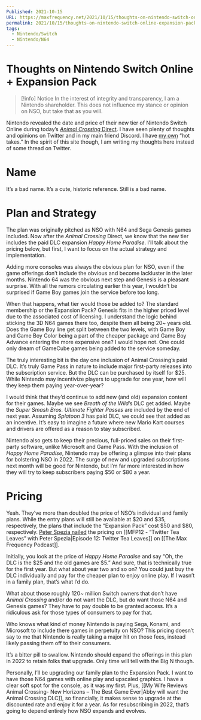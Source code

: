 ```yaml
---
Published: 2021-10-15
URL: https://maxfrequency.net/2021/10/15/thoughts-on-nintendo-switch-online-expansion-pack/
permalink: 2021/10/15/thoughts-on-nintendo-switch-online-expansion-pack/
tags:
  - Nintendo/Switch
  - Nintendo/N64
---
```

# Thoughts on Nintendo Switch Online + Expansion Pack

> [!info] Notice
> In the interest of integrity and transparency, I am a Nintendo shareholder. This does not influence my stance or opinion on NSO, but take that as you will.

Nintendo revealed the date and price of their new tier of Nintendo Switch Online during today’s [*Animal Crossing* Direct](https://www.youtube.com/watch?v=g6LdBAbT1Xw). I have seen plenty of thoughts and opinions on Twitter and in my main friend Discord. I have [my own](https://twitter.com/MaxRoberts143/status/1449023799702212613) “hot takes.” In the spirit of this site though, I am writing my thoughts here instead of some thread on Twitter.
# Name

It’s a bad name. It’s a cute, historic reference. Still is a bad name.
# Plan and Strategy

The plan was originally pitched as NSO with N64 and Sega Genesis games included. Now after the *Animal Crossing* Direct, we know that the new tier includes the paid DLC expansion *Happy Home Paradise*. I’ll talk about the pricing below, but first, I want to focus on the actual strategy and implementation.

Adding more consoles was always the obvious plan for NSO, even if the game offerings don’t include the obvious and become lackluster in the later months. Nintendo 64 was the obvious next step and Genesis is a pleasant surprise. With all the rumors circulating earlier this year, I wouldn’t be surprised if Game Boy games join the service before too long.

When that happens, what tier would those be added to? The standard membership or the Expansion Pack? Genesis fits in the higher priced level due to the associated cost of licensing. I understand the logic behind sticking the 3D N64 games there too, despite them all being 20~ years old. Does the Game Boy line get split between the two levels, with Game Boy and Game Boy Color being a part of the cheaper package and Game Boy Advance entering the more expensive one? I would hope not. One could only dream of GameCube games being added to the service someday.

The truly interesting bit is the day one inclusion of Animal Crossing’s paid DLC. It’s truly Game Pass in nature to include major first-party releases into the subscription service. But the DLC can be purchased by itself for $25. While Nintendo may incentivize players to upgrade for one year, how will they keep them paying year-over-year?

I would think that they’d continue to add new (and old) expansion content for their games. Maybe we see *Breath of the Wild*’s DLC get added. Maybe the *Super Smash Bros. Ultimate Fighter Passes* are included by the end of next year. Assuming *Splatoon 3* has paid DLC, we could see that added as an incentive. It’s easy to imagine a future where new Mario Kart courses and drivers are offered as a reason to stay subscribed.

Nintendo also gets to keep their precious, full-priced sales on their first-party software, unlike Microsoft and Game Pass. With the inclusion of *Happy Home Paradise*, Nintendo may be offering a glimpse into their plans for bolstering NSO in 2022. The surge of new and upgraded subscriptions next month will be good for Nintendo, but I’m far more interested in how they will try to keep subscribers paying $50 or $80 a year.
# Pricing
Yeah. They’ve more than doubled the price of NSO’s individual and family plans. While the entry plans will still be available at $20 and $35, respectively, the plans that include the “Expansion Pack” cost $50 and $80, respectively. [Peter Spezia nailed](https://twitter.com/MaxRoberts143/status/1449029751037956118) the pricing on [[MFP12 - “Twitter Tea Leaves” with Peter Spezia|Episode 12: Twitter Tea Leaves]] on [[The Max Frequency Podcast]].

Initially, you look at the price of *Happy Home Paradise* and say “Oh, the DLC is the $25 and the old games are $5.” And sure, that is technically true for the first year. But what about year two and so on? You could just buy the DLC individually and pay for the cheaper plan to enjoy online play. If I wasn’t in a family plan, that’s what I’d do.

What about those roughly 120~ million Switch owners that don’t have *Animal Crossing* and/or do not want the DLC, but do want those N64 and Genesis games? They have to pay double to be granted access. It’s a ridiculous ask for those types of consumers to pay for that.

Who knows what kind of money Nintendo is paying Sega, Konami, and Microsoft to include there games in perpetuity on NSO? This pricing doesn’t say to me that Nintendo is really taking a major hit on those fees, instead likely passing them off to their consumers.

It’s a bitter pill to swallow. Nintendo should expand the offerings in this plan in 2022 to retain folks that upgrade. Only time will tell with the Big N though.

Personally, I’ll be upgrading our family plan to the Expansion Pack. I want to have those N64 games with online play and upscaled graphics. I have a clear soft spot for the console, as it was my first. Plus, [[My Wife Reviews Animal Crossing- New Horizons – The Best Game Ever|Abby will want the Animal Crossing DLC]], so financially, it makes sense to upgrade at the discounted rate and enjoy it for a year. As for resubscribing in 2022, that’s going to depend entirely how NSO expands and evolves.